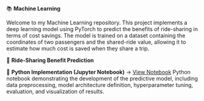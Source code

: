 📚 **Machine Learning**

Welcome to my Machine Learning repository. This project implements a deep learning model using PyTorch to predict the benefits of ride-sharing in terms of cost savings. The model is trained on a dataset containing the coordinates of two passengers and the shared-ride value, allowing it to estimate how much cost is saved when they share a trip.

🔗 **Ride-Sharing Benefit Prediction**

🐍 **Python Implementation (Jupyter Notebook)** → [View Notebook](https://github.com/baharaghababaei/Machine_learning/blob/main/docs/Kitsilano_East.ipynb) 
Python notebook demonstrating the development of the predictive model, including data preprocessing, model architecture definition, hyperparameter tuning, evaluation, and visualization of results.
